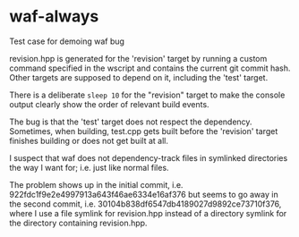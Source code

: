 # waf-always
Test case for demoing waf bug

revision.hpp is generated for the 'revision' target by running a custom command specified in the wscript and contains the current git commit hash. Other targets are supposed to depend on it, including the 'test' target.

There is a deliberate `sleep 10` for the "revision" target to make the console output clearly show the order of relevant build events.

The bug is that the 'test' target does not respect the dependency. Sometimes, when building, test.cpp gets built before the 'revision' target finishes building or does not get built at all.

I suspect that waf does not dependency-track files in symlinked directories the way I want for; i.e. just like normal files.

The problem shows up in the initial commit, i.e. 922fdc1f9e2e4997913a643f46ae6334e16af376 but seems to go away in the second commit, i.e. 30104b838df6547db4189027d9892ce73710f376, where I use a file symlink for revision.hpp instead of a directory symlink for the directory containing revision.hpp.
